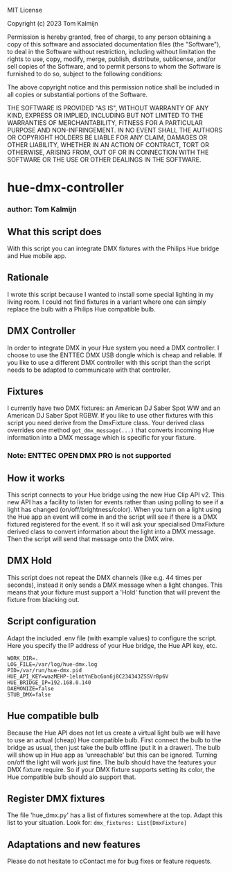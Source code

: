 MIT License

Copyright (c) 2023 Tom Kalmijn

Permission is hereby granted, free of charge, to any person obtaining a copy
of this software and associated documentation files (the "Software"), to deal
in the Software without restriction, including without limitation the rights
to use, copy, modify, merge, publish, distribute, sublicense, and/or sell
copies of the Software, and to permit persons to whom the Software is
furnished to do so, subject to the following conditions:

The above copyright notice and this permission notice shall be included in all
copies or substantial portions of the Software.

THE SOFTWARE IS PROVIDED "AS IS", WITHOUT WARRANTY OF ANY KIND, EXPRESS OR
IMPLIED, INCLUDING BUT NOT LIMITED TO THE WARRANTIES OF MERCHANTABILITY,
FITNESS FOR A PARTICULAR PURPOSE AND NON-INFRINGEMENT. IN NO EVENT SHALL THE
AUTHORS OR COPYRIGHT HOLDERS BE LIABLE FOR ANY CLAIM, DAMAGES OR OTHER
LIABILITY, WHETHER IN AN ACTION OF CONTRACT, TORT OR OTHERWISE, ARISING FROM,
OUT OF OR IN CONNECTION WITH THE SOFTWARE OR THE USE OR OTHER DEALINGS IN THE
SOFTWARE.

# hue-dmx-controller
### author: Tom Kalmijn

## What this script does
With this script you can integrate DMX fixtures with the Philips Hue bridge and Hue mobile app.

## Rationale
I wrote this script because I wanted to install some special lighting in my living room. I could not find fixtures
in a variant where one can simply replace the bulb with a Philips Hue compatible bulb. 

## DMX Controller
In order to integrate DMX in your Hue system you need a DMX controller. I choose to use the ENTTEC DMX USB dongle
which is cheap and reliable. If you like to use a different DMX controller with this script than the script 
needs to be adapted to communicate with that controller.

## Fixtures
I currently have two DMX fixtures: an American DJ Saber Spot WW and an American DJ Saber Spot RGBW. If you 
like to use other fixtures with this script you need derive from the DmxFixture class. Your derived
class overrides one method ```get_dmx_message(...)``` that converts incoming Hue information into a DMX message
which is specific for your fixture.

### Note: ENTTEC OPEN DMX PRO is not supported

## How it works
This script connects to your Hue bridge using the new Hue Clip API v2. This new API has a facility to 
listen for events rather than using polling to see if a light has changed (on/off/brightness/color). When
you turn on a light using the Hue app an event will come in and the script will see if there is a DMX
fixtured registered for the event. If so it will ask your specialised DmxFixture derived class to convert
information about the light into a DMX message. Then the script will send that message onto the DMX wire.

## DMX Hold
This script does not repeat the DMX channels (like e.g. 44 times per seconds), instead it only sends a 
DMX message when a light changes. This means that your fixture must support a 'Hold' function that will
prevent the fixture from blacking out. 

## Script configuration
Adapt the included .env file (with example values) to configure the script. Here you specify the IP
address of your Hue bridge, the Hue API key, etc.
```
WORK_DIR=.
LOG_FILE=/var/log/hue-dmx.log
PID=/var/run/hue-dmx.pid
HUE_API_KEY=wazMEHP-1elntYnEbc6on6j8C234343ZSSVrBp6V
HUE_BRIDGE_IP=192.168.0.140
DAEMONIZE=false
STUB_DMX=false
```

## Hue compatible bulb
Because the Hue API does not let us create a virtual light bulb we will have to use an actual (cheap) Hue
compatible bulb. First connect the bulb to the bridge as usual, then just take the bulb offline (put it
in a drawer). The bulb will show up in Hue app as 'unreachable' but this can be ignored. Turning on/off 
the light will work just fine. The bulb should have the features your DMX fixture require. So if your DMX
fixture supports setting its color, the Hue compatible bulb should alo support that.

## Register DMX fixtures
The file 'hue_dmx.py' has a list of fixtures somewhere at the top. Adapt this list to your situation.
Look for: ```dmx_fixtures: List[DmxFixture]```

## Adaptations and new features
Please do not hesitate to cContact me for bug fixes or feature requests.




